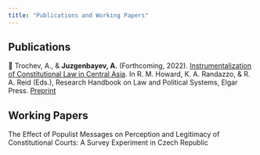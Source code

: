```yaml
---
title: "Publications and Working Papers"
---
```


## Publications

📖 Trochev, A., & **Juzgenbayev, A.** (Forthcoming, 2022). [Instrumentalization of Constitutional Law in Central Asia](pages/Instrumentalization%20of%20Constitutional%20Law%20in%20Central%20Asia.md). In R. M. Howard, K. A. Randazzo, & R. A. Reid (Eds.), Research Handbook on Law and Political Systems, Elgar Press. [Preprint](https://docs.google.com/viewer?url=https://github.com/juzgenbayev/quartz/raw/hugo/content/files/instrumentalization_paper.pdf)

## Working Papers

The Effect of Populist Messages on Perception and Legitimacy of Constitutional Courts: A Survey Experiment in Czech Republic

